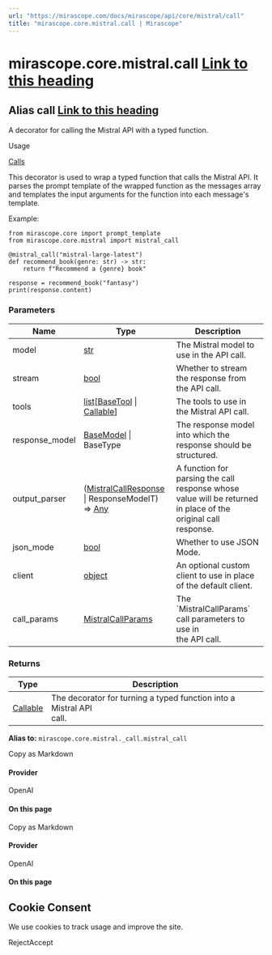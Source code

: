 ```yaml
---
url: "https://mirascope.com/docs/mirascope/api/core/mistral/call"
title: "mirascope.core.mistral.call | Mirascope"
---
```


# mirascope.core.mistral.call [Link to this heading](https://mirascope.com/docs/mirascope/api/core/mistral/call\#mirascope-core-mistral-call)

## Alias call [Link to this heading](https://mirascope.com/docs/mirascope/api/core/mistral/call\#call)

A decorator for calling the Mistral API with a typed function.

Usage

[Calls](https://mirascope.com/docs/mirascope/learn/calls)

This decorator is used to wrap a typed function that calls the Mistral API. It parses
the prompt template of the wrapped function as the messages array and templates the input
arguments for the function into each message's template.

Example:

```
from mirascope.core import prompt_template
from mirascope.core.mistral import mistral_call

@mistral_call("mistral-large-latest")
def recommend_book(genre: str) -> str:
    return f"Recommend a {genre} book"

response = recommend_book("fantasy")
print(response.content)
```

### Parameters

| Name | Type | Description |
| --- | --- | --- |
| model | [str](https://docs.python.org/3/library/stdtypes.html#str) | The Mistral model to use in the API call. |
| stream | [bool](https://docs.python.org/3/library/functions.html#bool) | Whether to stream the response from the API call. |
| tools | [list](https://docs.python.org/3/library/stdtypes.html#list)\[[BaseTool](https://mirascope.com/docs/mirascope/api/core/base/tool#basetool) \| [Callable](https://docs.python.org/3/library/typing.html#typing.Callable)\] | The tools to use in the Mistral API call. |
| response\_model | [BaseModel](https://docs.pydantic.dev/latest/api/base_model/) \| BaseType | The response model into which the response should be structured. |
| output\_parser | ([MistralCallResponse](https://mirascope.com/docs/mirascope/api/core/mistral/call_response#mistralcallresponse) \| ResponseModelT) =\> [Any](https://docs.python.org/3/library/typing.html#typing.Any) | A function for<br>parsing the call response whose value will be returned in place of the original call response. |
| json\_mode | [bool](https://docs.python.org/3/library/functions.html#bool) | Whether to use JSON Mode. |
| client | [object](https://docs.python.org/3/library/functions.html#object) | An optional custom client to use in place of the default client. |
| call\_params | [MistralCallParams](https://mirascope.com/docs/mirascope/api/core/mistral/call_params#mistralcallparams) | The \`MistralCallParams\` call parameters to use in<br>the API call. |

### Returns

| Type | Description |
| --- | --- |
| [Callable](https://docs.python.org/3/library/typing.html#typing.Callable) | The decorator for turning a typed function into a Mistral API<br>call. |

**Alias to:** `mirascope.core.mistral._call.mistral_call`

Copy as Markdown

#### Provider

OpenAI

#### On this page

Copy as Markdown

#### Provider

OpenAI

#### On this page

## Cookie Consent

We use cookies to track usage and improve the site.

RejectAccept